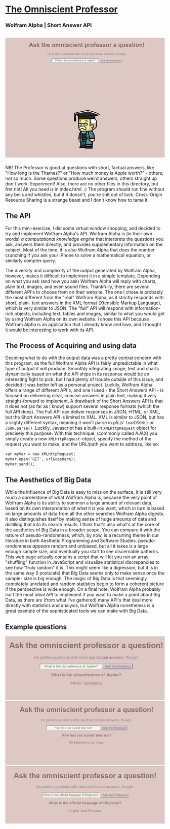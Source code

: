 # [The Omniscient Professor](https://magnusjmj.github.io/APME/miniex9)
### Wolfram Alpha | Short Answer API
![Screenshot](https://github.com/MagnusJMJ/APME/blob/master/miniex9/screenshot.png)
---
NB! The Professor is good at questions with short, factual answers, like "How long is the Thames?" or "How much money is
Apple worth?" - others, not so much. Some questions produce weird answers, others straight up don't work. Experiment!
Also, there are no other files in this directory, but fret not! All you need is in index.html. :) The program should run
fine without any bells and whistles, but if it doesn't, you're shit out of luck. Cross-Origin Resource Sharing is a strange
beast and I don't know how to tame it.

## The API
For this mini-exercise, I did some virtual window shopping, and decided to try and implement Wolfram Alpha's API.
Wolfram Alpha is (in their own words) *a computational knowledge engine* that interprets the questions you ask,
answers them directly, and provides supplementary information on the subject. Most of the time, it is also Wolfram
Alpha that does the number crunching if you ask your iPhone to solve a mathematical equation, or similarly complex
query.

The diversity and complexity of the output generated by Wolfram Alpha, however, makes it difficult to implement it
in a simple template. Depending on what you ask (and how you ask) Wolfram Alpha will reply with charts, plain text,
images, and even sound files. Thankfully, there are several different API's to choose from on their website. The
one I chose is probably the most different from the "real" Wolfram Alpha, as it strictly responds with short, plain-
text answers in the XML format (Xtensible Markup Language), which is very similar to JSON. The "full" API will respond
with information-rich objects, including text, tables and images, similar to what you would get by using Wolfram Alpha
on its own website. I chose this API because Wolfram Alpha is an application that I already know and love, and I thought
it would be interesting to work with its API.

## The Process of Acquiring and using data
Deciding what to do with the output data was a pretty central concern with this program, as the full Wolfram Alpha API is
fairly unpredictable in what type of output it will produce. Smoothly integrating image, text and charts dynamically based
on what the API ships in its response would be an interesting fight to pick, but I had plenty of trouble outside of this issue,
and decided it was better left as a personal project. Luckily, Wolfram Alpha offers a range of different API's, and one I used -
the Short Answers API - is focused on delivering clear, concise answers in plain text, making it very straight-forward to
implement. A drawback of the Short Answers API is that it does not (as far as I know) support several response formats (which
the full API does). The Full API can deliver responses in JSON, HTML, or XML, but the Short Answers API is limited to XML.
XML is similar to JSON, but has a slighty different syntax, meaning it won't parse in p5.js' `loadJSON()` or `JSON.parse()`.
Luckily, Javascript has a built-in `XMLHttpRequest` object for precisely this purpose. With this technique, (commonly called AJAX)
you simply create a new `XMLHttpRequest`-object, specify the method of the request you want to make, and the URL/path you want
to address, like so:
```
var myVar = new XMLHttpRequest;
myVar.open('GET', urlGoesHere);
myVar.send();
```

## The Aesthetics of Big Data
While the influence of Big Data is easy to miss on the surface, it is still very much a cornerstone of what Wolfram Alpha is,
because the very point of Wolfram Alpha is its ability to summon a large amount of relevant data, based on its own interpretation
of what it is you want, which *in turn* is based on large amounts of data from all the other searches Wolfram Alpha digests. It
also distinguishes itself by making sense of huge amounts of data and distilling that into its search results. I think that's
also what's at the core of the aesthetics of Big Data in a broader scope. You can compare it with the nature of pseudo-randomness,
which, by now, is a recurring theme in our literature in both Aesthetic Programming and Software Studies. pseudo-randomness
*appears* random and unbiased, but all it takes is a large enough sample size, and eventually you start to see discernable
patterns. [This web page](https://bost.ocks.org/mike/shuffle/compare.html) actually contains a script that will let you run
an array "shuffling" function in JavaScript and visualize statistical discrepancies to see how "truly random" it is. This
might seem like a digression, but it is in the same way (I postulate) that Big Data seems only to make sense once the sample-
size is big enough. The magic of Big Data is that seemingly completely unrelated and random statistics begin to form a coherent
picture if the perspective is wide enough. On a final note, Wolfram Alpha probably isn't the most ideal API to implement if you
want to make a point about Big Data, as there are (from what I've gathered) many API's that deal more directly with statistics
and analysis, but Wolfram Alpha nonetheless is a great example of the sophisticated tools we can make with Big Data.

## Example questions
![Screenshot](https://github.com/MagnusJMJ/APME/blob/master/miniex9/screenshot%20(2).png)
![Screenshot](https://github.com/MagnusJMJ/APME/blob/master/miniex9/screenshot%20(3).png)
![Screenshot](https://github.com/MagnusJMJ/APME/blob/master/miniex9/screenshot%20(4).png)
